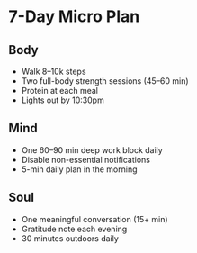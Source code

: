 # 7-Day Micro Plan

## Body
- Walk 8–10k steps
- Two full-body strength sessions (45–60 min)
- Protein at each meal
- Lights out by 10:30pm

## Mind
- One 60–90 min deep work block daily
- Disable non-essential notifications
- 5-min daily plan in the morning

## Soul
- One meaningful conversation (15+ min)
- Gratitude note each evening
- 30 minutes outdoors daily

